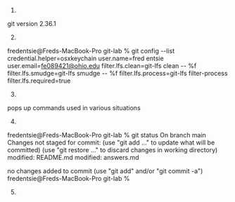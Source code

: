 1.  
git version 2.36.1

2. 
fredentsie@Freds-MacBook-Pro git-lab % git config --list
credential.helper=osxkeychain
user.name=fred entsie
user.email=fe089421@ohio.edu
filter.lfs.clean=git-lfs clean -- %f
filter.lfs.smudge=git-lfs smudge -- %f
filter.lfs.process=git-lfs filter-process
filter.lfs.required=true

3.
pops up commands used in various situations


4.
fredentsie@Freds-MacBook-Pro git-lab % git status
On branch main
Changes not staged for commit:
  (use "git add <file>..." to update what will be committed)
  (use "git restore <file>..." to discard changes in working directory)
        modified:   README.md
        modified:   answers.md

no changes added to commit (use "git add" and/or "git commit -a")
fredentsie@Freds-MacBook-Pro git-lab % 

5.
